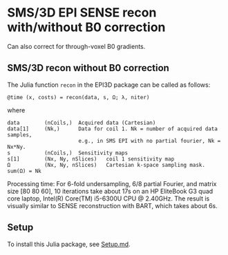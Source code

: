 # SMS/3D EPI SENSE recon with/without B0 correction

Can also correct for through-voxel B0 gradients.  


## SMS/3D recon without B0 correction

The Julia function `recon` in the EPI3D package can be called as follows:
```
@time (x, costs) = recon(data, s, Ω; λ, niter)
```
where 
```
data        (nCoils,)  Acquired data (Cartesian)
data[1]     (Nk,)      Data for coil 1. Nk = number of acquired data samples,
                       e.g., in SMS EPI with no partial fourier, Nk = Nx*Ny.
s           (nCoils,)  Sensitivity maps
s[1]        (Nx, Ny, nSlices)   coil 1 sensitivity map
Ω           (Nx, Ny, nSlices)   Cartesian k-space sampling mask. sum(Ω) = Nk
```

Processing time:
For 6-fold undersampling, 6/8 partial Fourier, and matrix size [80 80 60],
10 iterations take about 17s on an HP EliteBook G3 
quad core laptop, Intel(R) Core(TM) i5-6300U CPU @ 2.40GHz.
The result is visually similar to SENSE reconstruction with BART, which
takes about 6s.



## Setup

To install this Julia package, see
[Setup.md](Setup.md).


